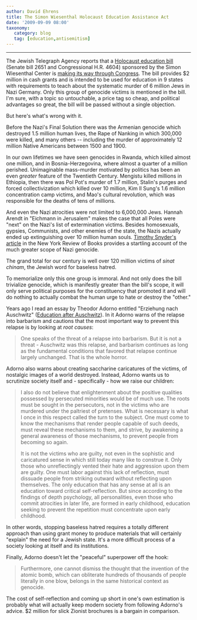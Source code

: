 ```yaml
---
author: David Ehrens
title: The Simon Wiesenthal Holocaust Education Assistance Act
date: '2009-09-09 08:00'
taxonomy:
   category: blog
   tag: [education,antisemitism]
---
```

---

[](http://www.govtrack.us/congress/billtext.xpd?bill=s109-2651)
 The Jewish Telegraph Agency reports that a [Holocaust education bill](http://blogs.jta.org/politics/article/2009/09/08/1007715/survivor-group-urges-passage-of-holocaust-education-bill#comment_88469) (Senate bill 2651 and Congressional H.R. 4604) sponsored by the Simon Wiesenthal Center is [making its way through Congress](http://www.govtrack.us/congress/billtext.xpd?bill=s109-2651). The bill provides $2 million in cash grants and is intended to be used for education in 9 states with requirements to teach about the systematic murder of 6 million Jews in Nazi Germany. Only this group of genocide victims is mentioned in the bill. I'm sure, with a topic so untouchable, a price tag so cheap, and political advantages so great, the bill will be passed without a single objection.    

But here's what's wrong with it. 

Before the Nazi's Final Solution there was the Armenian genocide which destroyed 1.5 million human lives, the Rape of Nanking in which 300,000 were killed, and many others -- including the murder of approximately 12 million Native Americans between 1500 and 1900.

In our own lifetimes we have seen genocides in Rwanda, which killed almost one million, and in Bosnia-Herzegovina, where almost a quarter of a million perished. Unimaginable mass-murder motivated by politics has been an even _greater_ feature of the Twentieth Century. Mengistu killed millions in Ethiopia, then there was Pol Pot's murder of 1.7 million, Stalin's purges and forced collectivization which killed over 10 million, Kim Il Sung's 1.6 million concentration camp victims, and Mao's cultural revolution, which was responsible for the deaths of tens of millions. 

And even the Nazi atrocities were not limited to 6,000,000 Jews. Hannah Arendt in "Eichmann in Jerusalem" makes the case that all Poles were "next" on the Nazi's list of extermination victims. Besides homosexuals, gypsies, Communists, and other enemies of the state, the Nazis actually ended up extinguishing over 10 million human souls. [Timothy Snyder's article](http://www.nybooks.com/articles/22875) in the New York Review of Books provides a startling account of the much greater scope of Nazi genocide.

The grand total for our century is well over 120 million victims of _sinat chinam_, the Jewish word for baseless hatred. 

To memorialize only this one group is immoral. And not only does the bill trivialize genocide, which is manifestly greater than the bill's scope, it will only serve political purposes for the constituency that promoted it and will do nothing to actually combat the human urge to hate or destroy the "other."

Years ago I read an essay by Theodor Adorno entitled "Erziehung nach Auschwitz" ([Education after Auschwitz](http://grace.evergreen.edu/~arunc/texts/frankfurt/auschwitz/AdornoEducation.pdf)). In it Adorno warns of the relapse into barbarism and cautions that the most important way to prevent this relapse is by looking at _root causes_: 
  > One speaks of the threat of a relapse into barbarism. But it is not a threat - Auschwitz was this relapse, and barbarism continues as long as the fundamental conditions that favored that relapse continue largely unchanged. That is the whole horror.  

Adorno also warns about creating saccharine caricatures of the victims, of nostalgic images of a world destroyed. Instead, Adorno wants us to scrutinize society itself and - specifically - how we raise our children:
  > I also do not believe that enlightenment about the positive qualities possessed by persecuted minorities would be of much use. The roots must be sought in the persecutors, not in the victims who are murdered under the paltriest of pretenses. What is necessary is what I once in this respect called the turn to the subject. One must come to know the mechanisms that render people capable of such deeds, must reveal these mechanisms to them, and strive, by awakening a general awareness of those mechanisms, to prevent people from becoming so again. 
> 
> It is not the victims who are guilty, not even in the sophistic and caricatured sense in which still today many like to construe it. Only those who unreflectingly vented their hate and aggression upon them are guilty. One must labor against this lack of reflection, must dissuade people from striking outward without reflecting upon themselves. The only education that has any sense at all is an education toward critical self-reflection. But since according to the findings of depth psychology, all personalities, even those who commit atrocities in later life, are formed in early childhood, education seeking to prevent the repetition must concentrate upon early childhood.  

In other words, stopping baseless hatred requires a totally different approach than using grant money to produce materials that will certainly "explain" the need for a Jewish state. It's a more difficult process of a society looking at itself and its institutions.

Finally, Adorno doesn't let the "peaceful" superpower off the hook:
  > Furthermore, one cannot dismiss the thought that the invention of the atomic bomb, which can obliterate hundreds of thousands of people literally in one blow, belongs in the same historical context as genocide.  

The cost of self-reflection and coming up short in one's own estimation is probably what will actually keep modern society from following Adorno's advice. $2 million for slick Zionist brochures is a bargain in comparison.
